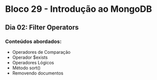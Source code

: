# Bloco 29 - Introdução ao MongoDB
## Dia 02: Filter Operators
### Conteúdos abordados:
* Operadores de Comparação
* Operador $exists
* Operadores Lógicos
* Método sort()
* Removendo documentos
